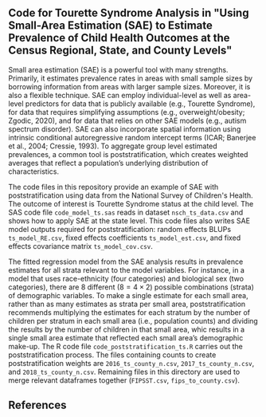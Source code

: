 ## Code for Tourette Syndrome Analysis in "Using Small-Area Estimation (SAE) to Estimate Prevalence of Child Health Outcomes at the Census Regional, State, and County Levels"

Small area estimation (SAE) is a powerful tool with many strengths. Primarily, it estimates prevalence rates in areas with small sample sizes by borrowing information from areas with larger sample sizes. Moreover, it is also a flexible technique. SAE can employ individual-level as well as area-level predictors for data that is publicly available (e.g., Tourette Syndrome), for data that requires simplifying assumptions (e.g., overweight/obesity; Zgodic, 2020), and for data that relies on other SAE models  (e.g., autism spectrum disorder). SAE can also incorporate spatial information using intrinsic conditional autoregressive random intercept terms (ICAR; Banerjee et al., 2004; Cressie, 1993). To aggregate group level estimated prevalences, a common tool is poststratification, which creates weighted averages that reflect a population’s underlying distribution of characteristics. 

The code files in this repository provide an example of SAE with poststratification using data from the National Survey of Children's Health. The outcome of interest is Tourette Syndrome status at the child level. The SAS code file `code_model_ts.sas` reads in dataset `nsch_ts_data.csv` and shows how to apply SAE at the state level. This code files also writes SAE model outputs required for poststratification: random effects BLUPs `ts_model_RE.csv`, fixed effects coefficients `ts_model_est.csv`, and fixed effects covariance matrix `ts_model_cov.csv`. 

The fitted regression model from the SAE analysis results in prevalence estimates for all strata relevant to the model variables. For instance, in a model that uses race-ethnicity (four categories) and biological sex (two categories), there are 8 different $(8 = 4 \times 2)$ possible combinations (strata) of demographic variables. To make a single estimate for each small area, rather than as many estimates as strata per small area, poststratification recommends multiplying the estimates for each stratum by the number of children per stratum in each small area (i.e., population counts) and dividing the results by the number of children in that small area, whic results in a single small area estimate that reflected each small area’s demographic make-up. The R code file `code_poststratification_ts.R` carries out the poststratification process. The files containing counts to create poststratification weights are `2016_ts_county_n.csv`, `2017_ts_county_n.csv`, and `2018_ts_county_n.csv`. Remaining files in this directory are used to merge relevant dataframes together (`FIPSST.csv`, `fips_to_county.csv`).

## References
